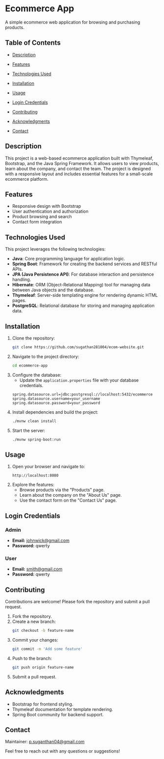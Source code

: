# Ecommerce App

A simple ecommerce web application for browsing and purchasing products.

## Table of Contents

- [Description](#description)

- [Features](#features)

- [Technologies Used](#technologies-used)

- [Installation](#installation)

- [Usage](#usage)

- [Login Credentials](#login-credentials)

- [Contributing](#contributing)

- [Acknowledgments](#acknowledgments)

- [Contact](#contact)

## Description

This project is a web-based ecommerce application built with Thymeleaf, Bootstrap, and the Java Spring Framework. It allows users to view products, learn about the company, and contact the team. The project is designed with a responsive layout and includes essential features for a small-scale ecommerce platform.

## Features

- Responsive design with Bootstrap
- User authentication and authorization
- Product browsing and search
- Contact form integration

## Technologies Used

This project leverages the following technologies:

- **Java**: Core programming language for application logic.
- **Spring Boot**: Framework for creating the backend services and RESTful APIs.
- **JPA (Java Persistence API)**: For database interaction and persistence handling.
- **Hibernate**: ORM (Object-Relational Mapping) tool for managing data between Java objects and the database.
- **Thymeleaf**: Server-side templating engine for rendering dynamic HTML pages.
- **PostgreSQL**: Relational database for storing and managing application data.

## Installation

1. Clone the repository:
   ```bash
   git clone https://github.com/sugathan281004/ecom-website.git
   ```
2. Navigate to the project directory:
   ```bash
   cd ecommerce-app
   ```
3. Configure the database:
   - Update the `application.properties` file with your database credentials.
   ```properties
   spring.datasource.url=jdbc:postgresql://localhost:5432/ecommerce
   spring.datasource.username=your_username
   spring.datasource.password=your_password
   ```
4. Install dependencies and build the project:
   ```bash
   ./mvnw clean install
   ```
5. Start the server:
   ```bash
   ./mvnw spring-boot:run
   ```

## Usage

1. Open your browser and navigate to:
   ```
   http://localhost:8080
   ```
2. Explore the features:
   - Browse products via the "Products" page.
   - Learn about the company on the "About Us" page.
   - Use the contact form on the "Contact Us" page.

## Login Credentials

### Admin

- **Email:** [johnwick@gmail.com](mailto:johnwick@gmail.com)
- **Password:** qwerty

### User

- **Email:** [smith@gmail.com](mailto:smith@gmail.com)
- **Password:** qwerty

## Contributing

Contributions are welcome! Please fork the repository and submit a pull request.

1. Fork the repository.
2. Create a new branch:
   ```bash
   git checkout -b feature-name
   ```
3. Commit your changes:
   ```bash
   git commit -m 'Add some feature'
   ```
4. Push to the branch:
   ```bash
   git push origin feature-name
   ```
5. Submit a pull request.

## Acknowledgments

- Bootstrap for frontend styling.
- Thymeleaf documentation for template rendering.
- Spring Boot community for backend support.

## Contact

Maintainer: [p.suganthan04@gmail.com](mailto:p.suganthan04@gmail.com)

Feel free to reach out with any questions or suggestions!

